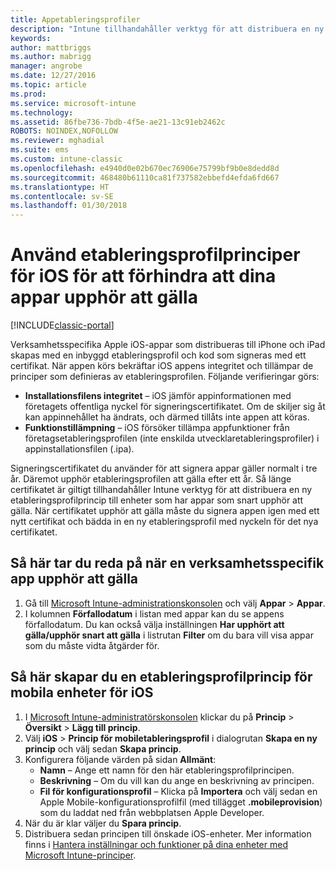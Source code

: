 ```yaml
---
title: Appetableringsprofiler
description: "Intune tillhandahåller verktyg för att distribuera en ny etableringsprofilprincip till enheter som har appar som snart upphör att gälla."
keywords: 
author: mattbriggs
ms.author: mabrigg
manager: angrobe
ms.date: 12/27/2016
ms.topic: article
ms.prod: 
ms.service: microsoft-intune
ms.technology: 
ms.assetid: 86fbe736-7bdb-4f5e-ae21-13c91eb2462c
ROBOTS: NOINDEX,NOFOLLOW
ms.reviewer: mghadial
ms.suite: ems
ms.custom: intune-classic
ms.openlocfilehash: e4940d0e02b670ec76906e75799bf9b0e8dedd8d
ms.sourcegitcommit: 468480b61110ca81f737582ebbefd4efda6fd667
ms.translationtype: HT
ms.contentlocale: sv-SE
ms.lasthandoff: 01/30/2018
---
```

# <a name="use-ios-mobile-provisioning-profile-policies-to-prevent-your-apps-from-expiring"></a>Använd etableringsprofilprinciper för iOS för att förhindra att dina appar upphör att gälla

[!INCLUDE[classic-portal](../includes/classic-portal.md)]

Verksamhetsspecifika Apple iOS-appar som distribueras till iPhone och iPad skapas med en inbyggd etableringsprofil och kod som signeras med ett certifikat. När appen körs bekräftar iOS appens integritet och tillämpar de principer som definieras av etableringsprofilen. Följande verifieringar görs:

- **Installationsfilens integritet** – iOS jämför appinformationen med företagets offentliga nyckel för signeringscertifikatet. Om de skiljer sig åt kan appinnehållet ha ändrats, och därmed tillåts inte appen att köras.
- **Funktionstillämpning** – iOS försöker tillämpa appfunktioner från företagsetableringsprofilen (inte enskilda utvecklaretableringsprofiler) i appinstallationsfilen (.ipa).


Signeringscertifikatet du använder för att signera appar gäller normalt i tre år. Däremot upphör etableringsprofilen att gälla efter ett år. Så länge certifikatet är giltigt tillhandahåller Intune verktyg för att distribuera en ny etableringsprofilprincip till enheter som har appar som snart upphör att gälla.
När certifikatet upphör att gälla måste du signera appen igen med ett nytt certifikat och bädda in en ny etableringsprofil med nyckeln för det nya certifikatet.



## <a name="how-to-find-out-when-a-line-of-business-app-will-expire"></a>Så här tar du reda på när en verksamhetsspecifik app upphör att gälla

1. Gå till [Microsoft Intune-administrationskonsolen](https://manage.microsoft.com) och välj **Appar** > **Appar**.
2. I kolumnen **Förfallodatum** i listan med appar kan du se appens förfallodatum. Du kan också välja inställningen **Har upphört att gälla/upphör snart att gälla** i listrutan **Filter** om du bara vill visa appar som du måste vidta åtgärder för.

## <a name="how-to-create-an-ios-mobile-provisioning-profile-policy"></a>Så här skapar du en etableringsprofilprincip för mobila enheter för iOS


1. I [Microsoft Intune-administratörskonsolen](https://manage.microsoft.com) klickar du på **Princip** > **Översikt** > **Lägg till princip**.
2. Välj **iOS** > **Princip för mobiletableringsprofil** i dialogrutan **Skapa en ny princip** och välj sedan **Skapa princip**.
3. Konfigurera följande värden på sidan **Allmänt**:
    - **Namn** – Ange ett namn för den här etableringsprofilprincipen.
    - **Beskrivning** – Om du vill kan du ange en beskrivning av principen.
    - **Fil för konfigurationsprofil** – Klicka på **Importera** och välj sedan en Apple Mobile-konfigurationsprofilfil (med tillägget **.mobileprovision**) som du laddat ned från webbplatsen Apple Developer.
4. När du är klar väljer du **Spara princip**.
5. Distribuera sedan principen till önskade iOS-enheter. Mer information finns i [Hantera inställningar och funktioner på dina enheter med Microsoft Intune-principer](manage-settings-and-features-on-your-devices-with-microsoft-intune-policies.md).
